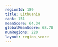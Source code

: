 ```yaml
---
regionId: 189
title: Lithuania
rank: 151
meanScore: 64.34
globalMeanScore: 68.78
numRegions: 220
layout: region_score
---
```

